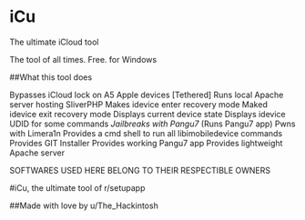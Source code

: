 # iCu
The ultimate iCloud tool

The tool of all times. Free. for Windows

##What this tool does

Bypasses iCloud lock on A5 Apple devices [Tethered]
Runs local Apache server hosting SliverPHP
Makes idevice enter recovery mode
Maked idevice exit recovery mode
Displays current device state
Displays idevice UDID for some commands
*Jailbreaks with Pangu7* (Runs Pangu7 app)
Pwns with Limera1n
Provides a cmd shell to run all libimobiledevice commands
Provides GIT Installer
Provides working Pangu7 app
Provides lightweight Apache server

SOFTWARES USED HERE BELONG TO THEIR RESPECTIBLE OWNERS

#iCu, the ultimate tool of r/setupapp

##Made with love by u/The_Hackintosh
